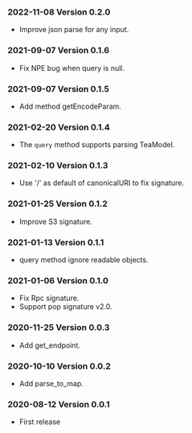 ### 2022-11-08 Version 0.2.0
* Improve json parse for any input.

### 2021-09-07 Version 0.1.6
* Fix NPE bug when query is null.

### 2021-09-07 Version 0.1.5
* Add method getEncodeParam.

### 2021-02-20 Version 0.1.4
* The `query` method supports parsing TeaModel.

### 2021-02-10 Version 0.1.3
* Use '/' as default of canonicalURI to fix signature.

### 2021-01-25 Version 0.1.2
* Improve S3 signature.

### 2021-01-13 Version 0.1.1
* query method ignore readable objects.

### 2021-01-06 Version 0.1.0
* Fix Rpc signature.
* Support pop signature v2.0.

### 2020-11-25 Version 0.0.3
* Add get_endpoint.

### 2020-10-10 Version 0.0.2
* Add parse_to_map.

### 2020-08-12 Version 0.0.1
* First release